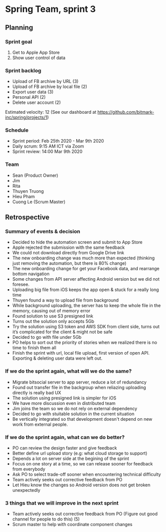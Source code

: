 # Spring Team, sprint 3

## Planning

### Sprint goal
1. Get to Apple App Store
2. Show user control of data

### Sprint backlog

- Upload of FB archive by URL (3)
- Upload of FB archive by local file (2)
- Export user data (3)
- Personal API (2)
- Delete user account (2)

Estimated velocity: 12
(See our dashboard at https://github.com/bitmark-inc/spring/projects/1)

### Schedule

- Sprint period: Feb 25th 2020 - Mar 9th 2020
- Daily scrum: 9:15 AM ICT via Zoom
- Sprint review: 14:00 Mar 9th 2020

### Team

- Sean (Product Owner)
- Jim
- Rita
- Thuyen Truong
- Hieu Pham
- Cuong Le (Scrum Master)

## Retrospective

### Summary of events & decision
- Decided to hide the automation screen and submit to App Store
- Apple rejected the submission with the same feedback
- We could not download directly from Google Drive link
- The new onboarding change was much more than expected (thinking just removing the automation, but there is 80% change)
- The new onboarding change for get your Facebook data, and rearrange bottom navigation
- Some changes from API server affecting Android version but we did not foresee.
- Uploading big file from iOS keeps the app open & stuck for a really long time
- Thuyen found a way to upload file from background
- While background uploading, the server has to keep the whole file in the memory, causing out of memory error
- Found solution to use S3 presigned link
- Turns out the solution only accepts 5Gb
- Try the solution using S3 token and AWS SDK from client side, turns out it’s complicated for the client & might not be safe
- Decided to go with file under 5Gb
- PO helps to sort out the priority of stories when we realized there is no time to finish them all
- Finish the sprint with url, local file upload, first version of open API. Exporting & deleting user data were left out.


### If we do the sprint again, what will we do the same?
- Migrate bitsocial server to app server, reduce a lot of redundancy
- Found out transfer file in the backgroup when reliazing uploading directly is really bad UX
- The solution using presigned link is simpler for iOS
- We have more discussion even in distributed team
- Jim joins the team so we do not rely on external dependency
- Decided to go with stuitable solution in the current situation
- Be vertically integrated so that development doesn't depend on new work from external people.

### If we do the sprint again, what can we do better?
- PO can review the design faster and give feedback
- Better define url upload story (e.g: what cloud storage to support)
- Depends a lot on server side at the begining of the sprint
- Focus on one story at a time, so we can release sooner for feedback from everybody
- Ask PO to select trade-off sooner when encountering technical difficulty
- Team actively seeks out corrective feedback from PO
- Let Hieu know the changes so Android version does not get broken unexpectedly

### 3 things that we will improve in the next sprint
- Team actively seeks out corrective feedback from PO (Figure out good channel for people to do this) (5)
- Scrum master to help with coordinate component changes
